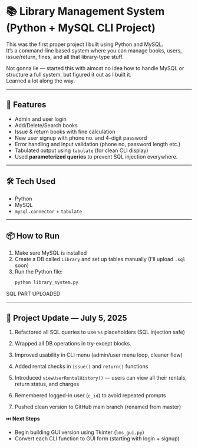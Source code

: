 # 📚 Library Management System (Python + MySQL CLI Project)

This was the first proper project I built using Python and MySQL.  
It’s a command-line based system where you can manage books, users, issue/return, fines, and all that library-type stuff.

Not gonna lie — started this with almost no idea how to handle MySQL or structure a full system, but figured it out as I built it.  
Learned a lot along the way.

---

## 🔧 Features

- Admin and user login
- Add/Delete/Search books
- Issue & return books with fine calculation
- New user signup with phone no. and 4-digit password
- Error handling and input validation (phone no, password length etc.)
- Tabulated output using `tabulate` (for clean CLI display)
- Used **parameterized queries** to prevent SQL injection everywhere.

---

## 🛠️ Tech Used

- Python
- MySQL
- `mysql.connector` + `tabulate`

---

## 📦 How to Run

1. Make sure MySQL is installed
2. Create a DB called `Library` and set up tables manually (I'll upload `.sql` soon)
3. Run the Python file:
   ```bash
   python library_system.py
SQL PART UPLOADED
 
 ---

## 🔄 Project Update — July 5, 2025
 1. Refactored all SQL queries to use `%s` placeholders (SQL injection safe)
 
 2. Wrapped all DB operations in try-except blocks.
 
 3. Improved usability in CLI menu (admin/user menu loop, cleaner flow)
 
 4. Added rental checks in `issue()` and `return()` functions
 
 5. Introduced `viewUserRentalHistory()` — users can view all their rentals, return status, and charges
 
 6. Remembered logged-in user (`c_id`) to avoid repeated prompts
 
 7. Pushed clean version to GitHub main branch (renamed from master)


⏭️ **Next Steps**
- Begin building GUI version using Tkinter (`lms_gui.py`)
- Convert each CLI function to GUI form (starting with login + signup)

